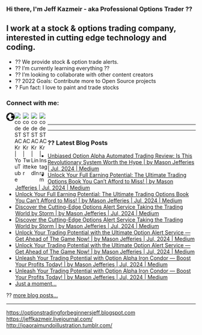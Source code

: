 

<!--
**jeffkazmeir/jeffkazmeir** is a ✨ _special_ ✨ repository because its `README.md` (this file) appears on your GitHub profile.

Here are some ideas to get you started:

- 🔭 I’m currently working on ...
- 🌱 I’m currently learning ...
- 👯 I’m looking to collaborate on ...
- 🤔 I’m looking for help with ...
- 💬 Ask me about ...
- 📫 How to reach me: ...
- 😄 Pronouns: ...
- ⚡ Fun fact: ...
-->
### Hi there, I'm Jeff Kazmeir - aka Professional Options Trader ??
## I work at a stock & options trading company, interested in cutting edge technology and coding.

- ?? We provide stock & option trade alerts.
- ?? I’m currently learning everything ??
- ?? I’m looking to collaborate with other content creators
- ?? 2022 Goals: Contribute more to Open Source projects
- ? Fun fact: I love to paint and trade stocks


### Connect with me:

[<img align="left" alt="codeSTACKr.com" width="22px" src="https://raw.githubusercontent.com/iconic/open-iconic/master/svg/globe.svg" />][website]
[<img align="left" alt="codeSTACKr | YouTube" width="22px" src="https://cdn.jsdelivr.net/npm/simple-icons@v3/icons/youtube.svg" />][youtube]
[<img align="left" alt="codeSTACKr | Twitter" width="22px" src="https://cdn.jsdelivr.net/npm/simple-icons@v3/icons/twitter.svg" />][twitter]
[<img align="left" alt="codeSTACKr | LinkedIn" width="22px" src="https://cdn.jsdelivr.net/npm/simple-icons@v3/icons/linkedin.svg" />][linkedin]
[<img align="left" alt="codeSTACKr | Instagram" width="22px" src="https://cdn.jsdelivr.net/npm/simple-icons@v3/icons/instagram.svg" />][instagram]

<br />

---

---

### ?? Latest Blog Posts

<!-- BLOG-POST-LIST:START -->
- [Unbiased Option Alpha Automated Trading Review: Is This Revolutionary System Worth the Hype | by Mason Jefferies | Jul, 2024 | Medium](https://tradingoptionsforbeginners.medium.com/unbiased-option-alpha-automated-trading-review-is-this-revolutionary-system-worth-the-hype-991ff985594d?source=ifttt--------------3)
- [Unlock Your Full Earning Potential: The Ultimate Trading Options Book You Can’t Afford to Miss! | by Mason Jefferies | Jul, 2024 | Medium](https://tradingoptionsforbeginners.medium.com/unlock-your-full-earning-potential-the-ultimate-trading-options-book-you-cant-afford-to-miss-5706d80736fc?source=ifttt--------------3)
- [Unlock Your Full Earning Potential: The Ultimate Trading Options Book You Can’t Afford to Miss! | by Mason Jefferies | Jul, 2024 | Medium](https://tradingoptionsforbeginners.medium.com/unlock-your-full-earning-potential-the-ultimate-trading-options-book-you-cant-afford-to-miss-401819c8a8a3?source=ifttt--------------3)
- [Discover the Cutting-Edge Options Alert Service Taking the Trading World by Storm | by Mason Jefferies | Jul, 2024 | Medium](https://tradingoptionsforbeginners.medium.com/discover-the-cutting-edge-options-alert-service-taking-the-trading-world-by-storm-c8a56eb428b5?source=ifttt--------------3)
- [Discover the Cutting-Edge Options Alert Service Taking the Trading World by Storm | by Mason Jefferies | Jul, 2024 | Medium](https://tradingoptionsforbeginners.medium.com/discover-the-cutting-edge-options-alert-service-taking-the-trading-world-by-storm-3453250e79c9?source=ifttt--------------3)
- [Unlock Your Trading Potential with the Ultimate Option Alert Service — Get Ahead of The Game Now! | by Mason Jefferies | Jul, 2024 | Medium](https://tradingoptionsforbeginners.medium.com/unlock-your-trading-potential-with-the-ultimate-option-alert-service-get-ahead-of-the-game-now-99c338daf52c?source=ifttt--------------3)
- [Unlock Your Trading Potential with the Ultimate Option Alert Service — Get Ahead of The Game Now! | by Mason Jefferies | Jul, 2024 | Medium](https://tradingoptionsforbeginners.medium.com/unlock-your-trading-potential-with-the-ultimate-option-alert-service-get-ahead-of-the-game-now-2d981e8edc4c?source=ifttt--------------3)
- [Unleash Your Trading Potential with Option Alpha Iron Condor — Boost Your Profits Today! | by Mason Jefferies | Jul, 2024 | Medium](https://tradingoptionsforbeginners.medium.com/unleash-your-trading-potential-with-option-alpha-iron-condor-boost-your-profits-today-820bc49e7a60?source=ifttt--------------3)
- [Unleash Your Trading Potential with Option Alpha Iron Condor — Boost Your Profits Today! | by Mason Jefferies | Jul, 2024 | Medium](https://tradingoptionsforbeginners.medium.com/unleash-your-trading-potential-with-option-alpha-iron-condor-boost-your-profits-today-41dbfdc4e80b?source=ifttt--------------3)
- [Just a moment...](https://medium.com/@tradingoptionsforbeginners/unlock-the-secrets-of-forex-trading-a-comprehensive-review-of-the-basics-explained-in-simple-terms-5e5270e333bb?source=ifttt--------------3)
<!-- BLOG-POST-LIST:END -->

?? [more blog posts...](https://theministerofcapitalism.com/blog/)

---


[website]: https://kingtradingsystems.com/blog/
[twitter]: https://twitter.com/optionstradejef
[youtube]: https://www.youtube.com/channel/UCEo82TuA0YdbXyO2oPecIHQ
[instagram]: https://tradingoptionsforbeginners.medium.com
[linkedin]: https://ca.linkedin.com/in/theministerofcapitalism
 https://optionstradingforbeginnersjeff.blogspot.com
 https://jeffkazmeir.livejournal.com/
 http://joaoraimundoillustration.tumblr.com/



